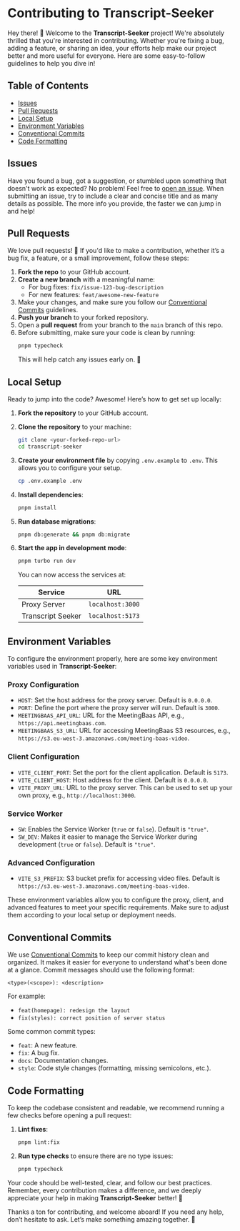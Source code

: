 # Contributing to Transcript-Seeker

Hey there! 👋 Welcome to the **Transcript-Seeker** project! We're absolutely thrilled that you're interested in contributing. Whether you're fixing a bug, adding a feature, or sharing an idea, your efforts help make our project better and more useful for everyone. Here are some easy-to-follow guidelines to help you dive in!

## Table of Contents

- [Issues](#issues)
- [Pull Requests](#pull-requests)
- [Local Setup](#local-setup)
- [Environment Variables](#environment-variables)
- [Conventional Commits](#conventional-commits)
- [Code Formatting](#code-formatting)

## Issues

Have you found a bug, got a suggestion, or stumbled upon something that doesn't work as expected? No problem! Feel free to [open an issue](https://github.com/Meeting-Baas/transcript-seeker/issues). When submitting an issue, try to include a clear and concise title and as many details as possible. The more info you provide, the faster we can jump in and help!

## Pull Requests

We love pull requests! 🎉 If you'd like to make a contribution, whether it’s a bug fix, a feature, or a small improvement, follow these steps:

1. **Fork the repo** to your GitHub account.
2. **Create a new branch** with a meaningful name:
   - For bug fixes: `fix/issue-123-bug-description`
   - For new features: `feat/awesome-new-feature`
3. Make your changes, and make sure you follow our [Conventional Commits](#conventional-commits) guidelines.
4. **Push your branch** to your forked repository.
5. Open a **pull request** from your branch to the `main` branch of this repo.
6. Before submitting, make sure your code is clean by running:
   ```bash
   pnpm typecheck
   ```
   This will help catch any issues early on. 🚀

## Local Setup

Ready to jump into the code? Awesome! Here’s how to get set up locally:

1. **Fork the repository** to your GitHub account.

2. **Clone the repository** to your machine:

   ```bash
   git clone <your-forked-repo-url>
   cd transcript-seeker
   ```

3. **Create your environment file** by copying `.env.example` to `.env`. This allows you to configure your setup.

   ```bash
   cp .env.example .env
   ```

4. **Install dependencies**:

   ```bash
   pnpm install
   ```

5. **Run database migrations**:

   ```bash
   pnpm db:generate && pnpm db:migrate
   ```

6. **Start the app in development mode**:

   ```bash
   pnpm turbo run dev
   ```

   You can now access the services at:

   | Service           | URL              |
   | ----------------- | ---------------- |
   | Proxy Server      | `localhost:3000` |
   | Transcript Seeker | `localhost:5173` |

## Environment Variables

To configure the environment properly, here are some key environment variables used in **Transcript-Seeker**:

### Proxy Configuration

- `HOST`: Set the host address for the proxy server. Default is `0.0.0.0`.
- `PORT`: Define the port where the proxy server will run. Default is `3000`.
- `MEETINGBAAS_API_URL`: URL for the MeetingBaas API, e.g., `https://api.meetingbaas.com`.
- `MEETINGBAAS_S3_URL`: URL for accessing MeetingBaas S3 resources, e.g., `https://s3.eu-west-3.amazonaws.com/meeting-baas-video`.

### Client Configuration

- `VITE_CLIENT_PORT`: Set the port for the client application. Default is `5173`.
- `VITE_CLIENT_HOST`: Host address for the client. Default is `0.0.0.0`.
- `VITE_PROXY_URL`: URL to the proxy server. This can be used to set up your own proxy, e.g., `http://localhost:3000`.

### Service Worker

- `SW`: Enables the Service Worker (`true` or `false`). Default is `"true"`.
- `SW_DEV`: Makes it easier to manage the Service Worker during development (`true` or `false`). Default is `"true"`.

### Advanced Configuration

- `VITE_S3_PREFIX`: S3 bucket prefix for accessing video files. Default is `https://s3.eu-west-3.amazonaws.com/meeting-baas-video`.

These environment variables allow you to configure the proxy, client, and advanced features to meet your specific requirements. Make sure to adjust them according to your local setup or deployment needs.

## Conventional Commits

We use [Conventional Commits](https://www.conventionalcommits.org/en/v1.0.0/) to keep our commit history clean and organized. It makes it easier for everyone to understand what's been done at a glance. Commit messages should use the following format:

```
<type>(<scope>): <description>
```

For example:

- `feat(homepage): redesign the layout`
- `fix(styles): correct position of server status`

Some common commit types:

- `feat`: A new feature.
- `fix`: A bug fix.
- `docs`: Documentation changes.
- `style`: Code style changes (formatting, missing semicolons, etc.).

## Code Formatting

To keep the codebase consistent and readable, we recommend running a few checks before opening a pull request:

1. **Lint fixes**:

   ```bash
   pnpm lint:fix
   ```

2. **Run type checks** to ensure there are no type issues:
   ```bash
   pnpm typecheck
   ```

Your code should be well-tested, clear, and follow our best practices. Remember, every contribution makes a difference, and we deeply appreciate your help in making **Transcript-Seeker** better! 🎉

Thanks a ton for contributing, and welcome aboard! If you need any help, don’t hesitate to ask. Let’s make something amazing together. 🚀
